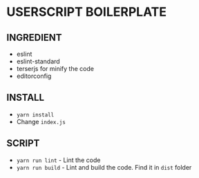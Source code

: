 # USERSCRIPT BOILERPLATE

## INGREDIENT
- eslint
- eslint-standard
- terserjs for minify the code
- editorconfig

## INSTALL
- `yarn install`
- Change `index.js`

## SCRIPT
- `yarn run lint` - Lint the code
- `yarn run build` - Lint and build the code. Find it in `dist` folder
